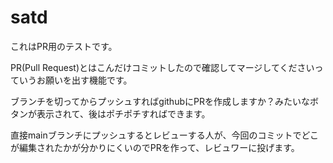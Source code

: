 # satd
これはPR用のテストです。

PR(Pull Request)とはこんだけコミットしたので確認してマージしてくださいっていうお願いを出す機能です。

ブランチを切ってからプッシュすればgithubにPRを作成しますか？みたいなボタンが表示されて、後はポチポチすればできます。

直接mainブランチにプッシュするとレビューする人が、今回のコミットでどこが編集されたかが分かりにくいのでPRを作って、レビュワーに投げます。
